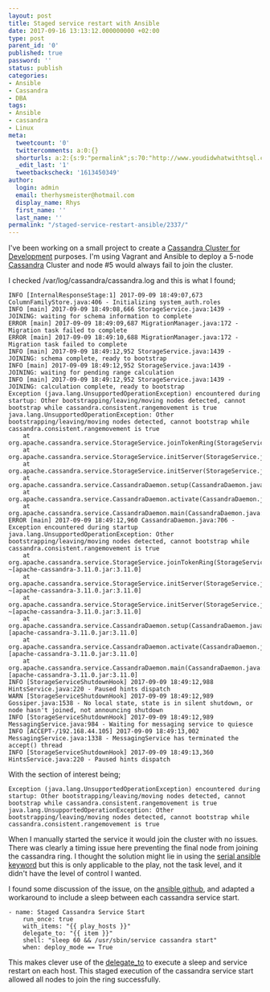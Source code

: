 ```yaml
---
layout: post
title: Staged service restart with Ansible
date: 2017-09-16 13:13:12.000000000 +02:00
type: post
parent_id: '0'
published: true
password: ''
status: publish
categories:
- Ansible
- Cassandra
- DBA
tags:
- Ansible
- cassandra
- Linux
meta:
  tweetcount: '0'
  twittercomments: a:0:{}
  shorturls: a:2:{s:9:"permalink";s:70:"http://www.youdidwhatwithtsql.com/staged-service-restart-ansible/2337/";s:7:"tinyurl";s:27:"http://tinyurl.com/y7fca9s6";}
  _edit_last: '1'
  tweetbackscheck: '1613450349'
author:
  login: admin
  email: therhysmeister@hotmail.com
  display_name: Rhys
  first_name: ''
  last_name: ''
permalink: "/staged-service-restart-ansible/2337/"
---
```

I've been working on a small project to create a [Cassandra Cluster for Development](https://github.com/rhysmeister/CassandraCluster) purposes. I'm using Vagrant and Ansible to deploy a 5-node [Cassandra](http://cassandra.apache.org/) Cluster and node #5 would always fail to join the cluster.

I checked /var/log/cassandra/cassandra.log and this is what I found;

```
INFO [InternalResponseStage:1] 2017-09-09 18:49:07,673 ColumnFamilyStore.java:406 - Initializing system_auth.roles
INFO [main] 2017-09-09 18:49:08,666 StorageService.java:1439 - JOINING: waiting for schema information to complete
ERROR [main] 2017-09-09 18:49:09,687 MigrationManager.java:172 - Migration task failed to complete
ERROR [main] 2017-09-09 18:49:10,688 MigrationManager.java:172 - Migration task failed to complete
INFO [main] 2017-09-09 18:49:12,952 StorageService.java:1439 - JOINING: schema complete, ready to bootstrap
INFO [main] 2017-09-09 18:49:12,952 StorageService.java:1439 - JOINING: waiting for pending range calculation
INFO [main] 2017-09-09 18:49:12,952 StorageService.java:1439 - JOINING: calculation complete, ready to bootstrap
Exception (java.lang.UnsupportedOperationException) encountered during startup: Other bootstrapping/leaving/moving nodes detected, cannot bootstrap while cassandra.consistent.rangemovement is true
java.lang.UnsupportedOperationException: Other bootstrapping/leaving/moving nodes detected, cannot bootstrap while cassandra.consistent.rangemovement is true
	at org.apache.cassandra.service.StorageService.joinTokenRing(StorageService.java:902)
	at org.apache.cassandra.service.StorageService.initServer(StorageService.java:681)
	at org.apache.cassandra.service.StorageService.initServer(StorageService.java:612)
	at org.apache.cassandra.service.CassandraDaemon.setup(CassandraDaemon.java:393)
	at org.apache.cassandra.service.CassandraDaemon.activate(CassandraDaemon.java:600)
	at org.apache.cassandra.service.CassandraDaemon.main(CassandraDaemon.java:689)
ERROR [main] 2017-09-09 18:49:12,960 CassandraDaemon.java:706 - Exception encountered during startup
java.lang.UnsupportedOperationException: Other bootstrapping/leaving/moving nodes detected, cannot bootstrap while cassandra.consistent.rangemovement is true
	at org.apache.cassandra.service.StorageService.joinTokenRing(StorageService.java:902) ~[apache-cassandra-3.11.0.jar:3.11.0]
	at org.apache.cassandra.service.StorageService.initServer(StorageService.java:681) ~[apache-cassandra-3.11.0.jar:3.11.0]
	at org.apache.cassandra.service.StorageService.initServer(StorageService.java:612) ~[apache-cassandra-3.11.0.jar:3.11.0]
	at org.apache.cassandra.service.CassandraDaemon.setup(CassandraDaemon.java:393) [apache-cassandra-3.11.0.jar:3.11.0]
	at org.apache.cassandra.service.CassandraDaemon.activate(CassandraDaemon.java:600) [apache-cassandra-3.11.0.jar:3.11.0]
	at org.apache.cassandra.service.CassandraDaemon.main(CassandraDaemon.java:689) [apache-cassandra-3.11.0.jar:3.11.0]
INFO [StorageServiceShutdownHook] 2017-09-09 18:49:12,988 HintsService.java:220 - Paused hints dispatch
WARN [StorageServiceShutdownHook] 2017-09-09 18:49:12,989 Gossiper.java:1538 - No local state, state is in silent shutdown, or node hasn't joined, not announcing shutdown
INFO [StorageServiceShutdownHook] 2017-09-09 18:49:12,989 MessagingService.java:984 - Waiting for messaging service to quiesce
INFO [ACCEPT-/192.168.44.105] 2017-09-09 18:49:13,002 MessagingService.java:1338 - MessagingService has terminated the accept() thread
INFO [StorageServiceShutdownHook] 2017-09-09 18:49:13,360 HintsService.java:220 - Paused hints dispatch
```

With the section of interest being;

```
Exception (java.lang.UnsupportedOperationException) encountered during startup: Other bootstrapping/leaving/moving nodes detected, cannot bootstrap while cassandra.consistent.rangemovement is true
java.lang.UnsupportedOperationException: Other bootstrapping/leaving/moving nodes detected, cannot bootstrap while cassandra.consistent.rangemovement is true
```

When I manually started the service it would join the cluster with no issues. There was clearly a timing issue here preventing the final node from joining the cassandra ring. I thought the solution might lie in using the [serial ansible keyword](http://docs.ansible.com/ansible/latest/playbooks_delegation.html#rolling-update-batch-size) but this is only applicable to the play, not the task level, and it didn't have the level of control I wanted.

I found some discussion of the issue, on the [ansible github](https://github.com/ansible/ansible/issues/12170), and adapted a workaround to include a sleep between each cassandra service start.

```
- name: Staged Cassandra Service Start
    run_once: true
    with_items: "{{ play_hosts }}"
    delegate_to: "{{ item }}"
    shell: "sleep 60 && /usr/sbin/service cassandra start"
    when: deploy_mode == True
```

This makes clever use of the [delegate\_to](http://docs.ansible.com/ansible/latest/playbooks_delegation.html#delegation) to execute a sleep and service restart on each host. This staged execution of the cassandra service start allowed all nodes to join the ring successfully.

